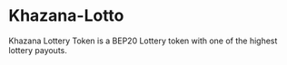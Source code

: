 # Khazana-Lotto
Khazana Lottery Token is a BEP20 Lottery token with one of the highest lottery payouts.
